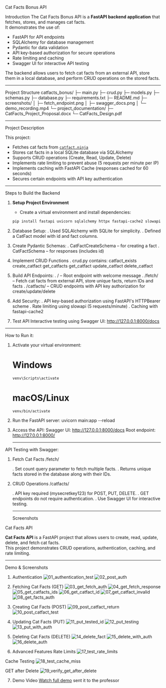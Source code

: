  Cat Facts Bonus API

 Introduction
The Cat Facts Bonus API is a **FastAPI backend application** that fetches, stores, and manages cat facts.  
It demonstrates the use of:

- FastAPI for API endpoints
- SQLAlchemy for database management
- Pydantic for data validation
- API key-based authorization for secure operations
- Rate limiting and caching
- Swagger UI for interactive API testing

The backend allows users to fetch cat facts from an external API, store them in a local database, and perform CRUD operations on the stored facts.

-----------------------------------------------------------

Project Structure
catfacts_bonus/
├─ main.py
├─ crud.py
├─ models.py
├─ schemas.py
├─ database.py
├─ requirements.txt
├─ README.md
├─ screenshots/
│ ├─ fetch_endpoint.png
│ ├─ swagger_docs.png
│ └─ demo_recording.mp4
└─ project_documentation/
├─ CatFacts_Project_Proposal.docx
└─ CatFacts_Design.pdf

-------------------------------------------------------------

Project Description

This project:

- Fetches cat facts from [`catfact.ninja`](https://catfact.ninja/)  
- Stores cat facts in a local SQLite database via SQLAlchemy  
- Supports CRUD operations (Create, Read, Update, Delete)  
- Implements rate limiting to prevent abuse (5 requests per minute per IP)  
- Implements caching with FastAPI Cache (responses cached for 60 seconds)  
- Secures certain endpoints with API key authentication  

------------------------------------------------------------------------------

 Steps to Build the Backend

1. **Setup Project Environment**
   - Create a virtual environment and install dependencies:
   ```bash
   pip install fastapi uvicorn sqlalchemy httpx fastapi-cache2 slowapi
   
2. Database Setup:
  . Used SQLAlchemy with SQLite for simplicity.
  . Defined a CatFact model with id and fact columns.

3. Create Pydantic Schemas:
  . CatFactCreateSchema – for creating a fact
  . CatFactSchema – for responses (includes id)

4. Implement CRUD Functions
  . crud.py contains:
    catfact_exists
    create_catfact
    get_catfacts
    get_catfact
    update_catfact
    delete_catfact
   
5. Build API Endpoints:
  . / – Root endpoint with welcome message
  . /fetch/ – Fetch cat facts from external API, store unique facts, return IDs and facts
  . /catfacts/ – CRUD endpoints with API key authorization for create/update/delete

6. Add Security:
  . API key-based authorization using FastAPI's HTTPBearer scheme
  . Rate limiting using slowapi (5 requests/minute)
  . Caching with fastapi-cache2

7. Test API
Interactive testing using Swagger UI:
http://127.0.0.1:8000/docs

--------------------------------------------

How to Run it:
1. Activate your virtual environment:
   # Windows
       venv\Scripts\activate
   # macOS/Linux
       venv/bin/activate
2. Run the FastAPI server:
       uvicorn main:app --reload

3. Access the API:
   Swagger UI: http://127.0.0.1:8000/docs
   Root endpoint: http://127.0.0.1:8000/
   
   ----------------------------------------------
API Testing with Swagger:

1. Fetch Cat Facts /fetch/

   . Set count query parameter to fetch multiple facts.
   . Returns unique facts stored in the database along with their IDs.

2. CRUD Operations /catfacts/

   . API key required (mysecretkey123) for POST, PUT, DELETE.
   . GET endpoints do not require authentication.
   . Use Swagger UI for interactive testing.

   ---------------------------------------------
   Screenshots

 Cat Facts API

**Cat Facts API** is a FastAPI project that allows users to create, read, update, delete, and fetch cat facts.  
This project demonstrates CRUD operations, authentication, caching, and rate limiting.

---

Demo & Screenshots

 1. Authentication
![01_authentication_test](Screenshots/01_authentication_test.png)
![02_post_auth](Screenshots/02_post_auth.png)

 2. Fetching Cat Facts (GET)
![03_get_fetch_auth](Screenshots/03_get_fetch_auth.png)
![04_get_fetch_response](Screenshots/04_get_fetch_response.png)
![05_get_catfacts_ids](Screenshots/05_get_catfacts_ids.png)
![06_get_catfact_id](Screenshots/06_get_catfact_id.png)
![07_get_catfact_invalid](Screenshots/07_get_catfact_invalid.png)
![08_get_facts_auth](Screenshots/08_get_facts_auth.png)

 3. Creating Cat Facts (POST)
![09_post_catfact_return](Screenshots/09_post_catfact_return.png)
![10_post_catfact_test](Screenshots/10_post_catfact_test.png)

 4. Updating Cat Facts (PUT)
![11_put_tested_id](Screenshots/11_put_tested_id.png)
![12_put_testing](Screenshots/12_put_testing.png)
![13_put_with_auth](Screenshots/13_put_with_auth.png)

 5. Deleting Cat Facts (DELETE)
![14_delete_fact](Screenshots/14_delete_fact.png)
![15_delete_with_auth](Screenshots/15_delete_with_auth.png)
![16_delete_auth](Screenshots/16_delete_auth.png)

 6. Advanced Features
  Rate Limits
![17_test_rate_limits](Screenshots/17_test_rate_limits.png)

 Cache Testing
![18_test_cache_miss](Screenshots/18_test_cache_miss.png)

GET after Delete
![19_verify_get_after_delete](Screenshots/19_verify_get_after_delete.png)

 7. Demo Video
[Watch full demo](Screenshots/20_demo.mkv)
sent it to the professor 


</video>  
